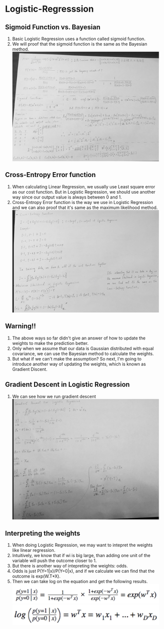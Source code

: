 # Logistic-Regresssion
## Sigmoid Function vs. Bayesian
1. Basic Logistic Regression uses a function called sigmoid function.
2. We will proof that the sigmoid function is the same as the Bayesian method.
![image](https://github.com/alexyin2/Logistic-Regresssion_Python_Not_Using_Sklearn/blob/master/Image/Proof_LR_Bayesian.png)

## Cross-Entropy Error function
1. When calculating Linear Regression, we usually use Least square error as our cost function. But in Logistic Regression, we should use another way since our output value is always between 0 and 1. 
2. Cross-Entropy Error function is the way we use in Logistic Regression and we can also proof that it's same as the maximum likelihood method.
![image](https://github.com/alexyin2/Logistic-Regresssion_Python_Not_Using_Sklearn/blob/master/Image/Cross_Entropy_Maximum_Likelihood.png)

## Warning!!
1. The above ways so far didn't give an answer of how to update the weights to make the prediction better.
2. Only when we assume that our data is Gaussian distributed with equal covariance, we can use the Bayesian method to calculate the weights.
3. But what if we can't make the assumption? So next, I'm going to introduce another way of updating the weights, which is known as Gradient Discent.

## Gradient Descent in Logistic Regression
1. We can see how we run gradient descent 
![image](https://github.com/alexyin2/Logistic-Regresssion_Python_Not_Using_Sklearn/blob/master/Image/Gradient_Descent.png)

## Interpreting the weights
1. When doing Logistic Regression, we may want to intepret the weights like linear regression.
2. Intuitively, we know that if wi is big large, than adding one unit of the variable will push the outcome closer to 1.
3. But there is another way of intepreting the weights: odds.
4. Odds is just P(Y=1|x)/P(Y=0|x), and if we calculate we can find that the outcome is exp(W.T*X).
5. Then we can take log on the equation and get the following results.
![image](https://github.com/alexyin2/Logistic-Regresssion_Python_Not_Using_Sklearn/blob/master/Image/odds.png)
![image](https://github.com/alexyin2/Logistic-Regresssion_Python_Not_Using_Sklearn/blob/master/Image/odds_weights.png)
